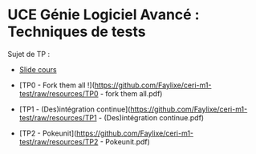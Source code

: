 # UCE Génie Logiciel Avancé : Techniques de tests 

Sujet de TP :  

- [Slide cours](https://github.com/Faylixe/ceri-m1-test/blob/resources/Technique%20de%20tests.pdf) 
 
- [TP0 - Fork them all !](https://github.com/Faylixe/ceri-m1-test/raw/resources/TP0 - fork them all.pdf) 
- [TP1 - (Des)intégration continue](https://github.com/Faylixe/ceri-m1-test/raw/resources/TP1 - (Des)intégration continue.pdf) 
- [TP2 - Pokeunit](https://github.com/Faylixe/ceri-m1-test/raw/resources/TP2 - Pokeunit.pdf) 